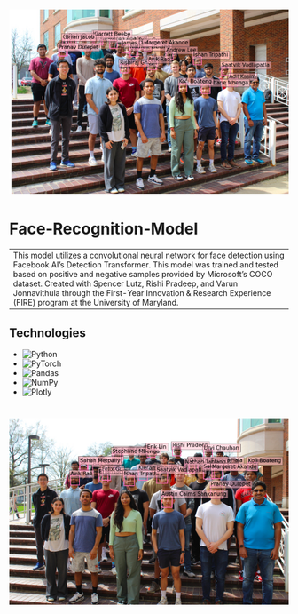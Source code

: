 # ![Demo](img/first-pic.png)

# Face-Recognition-Model

<table>
<tr>
<td>
 This model utilizes a convolutional neural network for face detection using Facebook AI’s Detection Transformer. This model was trained and tested based on positive and negative samples provided by Microsoft’s COCO dataset. Created with Spencer Lutz, Rishi Pradeep, and Varun Jonnavithula through the First-Year Innovation & Research Experience (FIRE) program at the University of Maryland. 
</td>
</tr>
</table>

## Technologies

- ![Python](https://img.shields.io/badge/python-3670A0?style=for-the-badge&logo=python&logoColor=ffdd54)
- ![PyTorch](https://img.shields.io/badge/PyTorch-%23EE4C2C.svg?style=for-the-badge&logo=PyTorch&logoColor=white)
- ![Pandas](https://img.shields.io/badge/pandas-%23150458.svg?style=for-the-badge&logo=pandas&logoColor=white)
- ![NumPy](https://img.shields.io/badge/numpy-%23013243.svg?style=for-the-badge&logo=numpy&logoColor=white)
- ![Plotly](https://img.shields.io/badge/Plotly-%233F4F75.svg?style=for-the-badge&logo=plotly&logoColor=white)

# ![Demo](img/second-pic.png)
